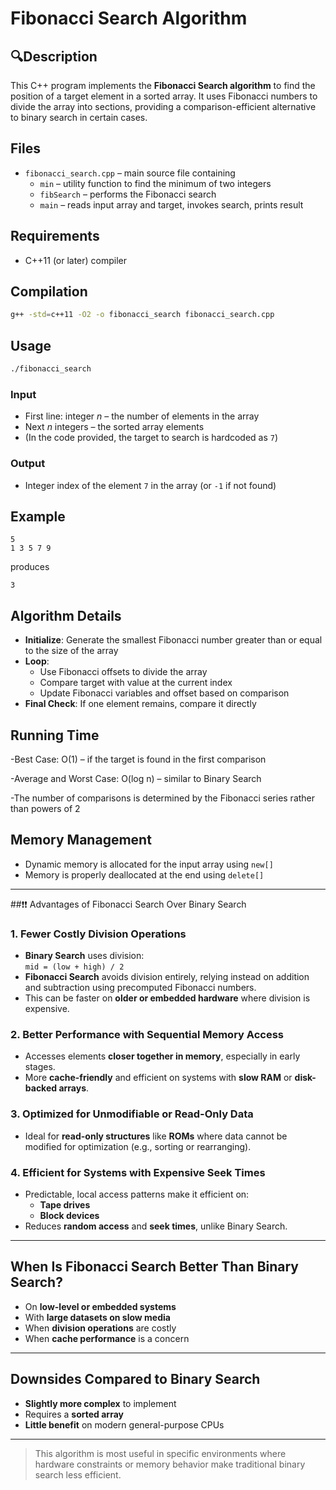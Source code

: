 # Fibonacci Search Algorithm

##  🔍Description
This C++ program implements the **Fibonacci Search algorithm** to find the position of a target element in a sorted array. It uses Fibonacci numbers to divide the array into sections, providing a comparison-efficient alternative to binary search in certain cases.

## Files
- `fibonacci_search.cpp` – main source file containing  
  - `min` – utility function to find the minimum of two integers  
  - `fibSearch` – performs the Fibonacci search  
  - `main` – reads input array and target, invokes search, prints result  

## Requirements
- C++11 (or later) compiler  

## Compilation
```bash
g++ -std=c++11 -O2 -o fibonacci_search fibonacci_search.cpp
```

## Usage
```bash
./fibonacci_search
```

### Input
- First line: integer *n* – the number of elements in the array  
- Next *n* integers – the sorted array elements  
- (In the code provided, the target to search is hardcoded as `7`)  

### Output
- Integer index of the element `7` in the array (or `-1` if not found)  

## Example
```
5
1 3 5 7 9
```
produces
```
3
```

## Algorithm Details
- **Initialize**: Generate the smallest Fibonacci number greater than or equal to the size of the array  
- **Loop**:  
  - Use Fibonacci offsets to divide the array  
  - Compare target with value at the current index  
  - Update Fibonacci variables and offset based on comparison  
- **Final Check**: If one element remains, compare it directly  
## Running Time
-Best Case: O(1) – if the target is found in the first comparison

-Average and Worst Case: O(log n) – similar to Binary Search

-The number of comparisons is determined by the Fibonacci series rather than powers of 2

## Memory Management
- Dynamic memory is allocated for the input array using `new[]`  
- Memory is properly deallocated at the end using `delete[]`


---

##❗️❗️ Advantages of Fibonacci Search Over Binary Search

### 1. Fewer Costly Division Operations
- **Binary Search** uses division:  
  `mid = (low + high) / 2`
- **Fibonacci Search** avoids division entirely, relying instead on addition and subtraction using precomputed Fibonacci numbers.
- This can be faster on **older or embedded hardware** where division is expensive.

### 2. Better Performance with Sequential Memory Access
- Accesses elements **closer together in memory**, especially in early stages.
- More **cache-friendly** and efficient on systems with **slow RAM** or **disk-backed arrays**.

### 3. Optimized for Unmodifiable or Read-Only Data
- Ideal for **read-only structures** like **ROMs** where data cannot be modified for optimization (e.g., sorting or rearranging).

### 4. Efficient for Systems with Expensive Seek Times
- Predictable, local access patterns make it efficient on:
  - **Tape drives**
  - **Block devices**
- Reduces **random access** and **seek times**, unlike Binary Search.

---

## When Is Fibonacci Search Better Than Binary Search?
- On **low-level or embedded systems**
- With **large datasets on slow media**
- When **division operations** are costly
- When **cache performance** is a concern

---

## Downsides Compared to Binary Search
- **Slightly more complex** to implement
- Requires a **sorted array**
- **Little benefit** on modern general-purpose CPUs

---

> This algorithm is most useful in specific environments where hardware constraints or memory behavior make traditional binary search less efficient.

